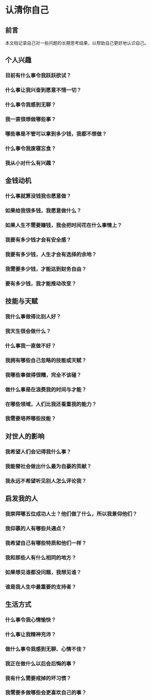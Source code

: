 # 认清你自己

## 前言
本文档记录自己对一些问题的长期思考结果，以帮助自己更好地认识自己。

## 个人兴趣

### 目前有什么事令我跃跃欲试？
### 什么事让我兴奋到愿意不惜一切？
### 什么事令我感到无聊？
### 我一直很想做哪些事？
### 哪些事是不管可以拿到多少钱，我都不想做？
### 什么事令我废寝忘食？
### 我从小对什么有兴趣？

## 金钱动机

### 什么事就算没钱我也愿意做？
### 如果给我很多钱，我愿意做什么？
### 如果人生不需要赚钱，我会把时间花在什么事情上？
### 我要有多少钱才会有安全感？
### 我要有多少钱，人生才会有选择的余地？
### 我需要多少钱，才能达到财务自由？
### 要有多少钱，我才能推动改变？

## 技能与天赋

### 我什么事做得比别人好？
### 我天生很会做什么？
### 什么事我一直做不好？
### 我拥有哪些自己忽略的技能或天赋？
### 我哪些事做得很糟，完全不该碰？
### 做什么事是在浪费我的时间与才能？
### 在哪些领域，人们比我还看重我的能力？
### 我需要培养哪些技能？

## 对世人的影响

### 我希望人们会记得我什么事？
### 我能替社会做出什么最为自豪的贡献？
### 我永远不希望听见别人怎么评论我？

## 启发我的人

### 我崇拜哪五位成功人士？他们做了什么，所以我景仰他们？

### 我仰慕的人有哪些共通点？

### 我希望自己有哪些特质和他们一样？

### 我和那些人有什么相同的地方？

### 如果想见谁都没问题，我想见谁？

### 谁是我人生中最重要的支持者？

## 生活方式

### 什么事令我心情愉快？

### 什么事让我精神充沛？

### 做什么事令我感到无聊、心情不佳？

### 我正在做什么以后会后悔的事？

### 我有什么需要戒掉的坏习惯？

### 我需要多做哪些会更喜欢自己的事？

